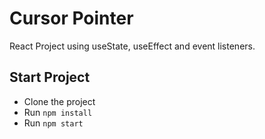 # Cursor Pointer

React Project using useState, useEffect and event listeners.

## Start Project

- Clone the project
- Run `npm install`
- Run `npm start`
